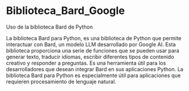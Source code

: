 # Biblioteca_Bard_Google
Uso de la biblioteca Bard de Python


La biblioteca Bard para Python, es una biblioteca de Python que permite interactuar con Bard, un modelo LLM desarrollado por Google AI. Esta biblioteca proporciona una serie de funciones que se pueden usar para generar texto, traducir idiomas, escribir diferentes tipos de contenido creativo y responder a preguntas. Es una herramienta útil para los desarrolladores que desean integrar Bard en sus aplicaciones Python. La biblioteca Bard para Python es especialmente útil para aplicaciones que requieren procesamiento de lenguaje natural.
